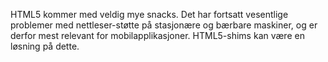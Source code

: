 HTML5 kommer med veldig mye snacks. Det har fortsatt vesentlige problemer med nettleser-støtte på stasjonære og bærbare maskiner, og er derfor mest relevant for mobilapplikasjoner. HTML5-shims kan være en løsning på dette.